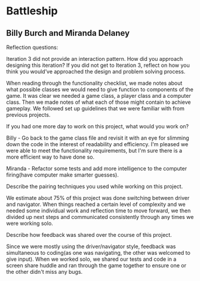 # Battleship

## Billy Burch and Miranda Delaney


Reflection questions:

Iteration 3 did not provide an interaction pattern. How did you approach designing this iteration? If you did not get to Iteration 3, reflect on how you think you would’ve approached the design and problem solving process.

When reading through the functionality checklist, we made notes about what possible classes we would need to give function to components of the game. It was clear we needed a game class, a player class and a computer class. Then we made notes of what each of those might contain to achieve gameplay. We followed set up guidelines that we were familiar with from previous projects.


If you had one more day to work on this project, what would you work on?

Billy - Go back to the game class file and revisit it with an eye for slimming down the code in the interest of readability and efficiency. I'm pleased we were able to meet the functionality requirements, but I'm sure there is a more efficient way to have done so.

Miranda - Refactor some tests and add more intelligence to the computer firing(have computer make smarter guesses). 

Describe the pairing techniques you used while working on this project.

We estimate about 75% of this project was done switching between driver and navigator. When things reached a certain level of complexity and we needed some individual work and reflection time to move forward, we then divided up next steps and communicated consistently through any times we were working solo.

Describe how feedback was shared over the course of this project.

Since we were mostly using the driver/navigator style, feedback was simultaneous to coding(as one was navigating, the other was welcomed to give input). When we worked solo, we shared our tests and code in a screen share huddle and ran through the game together to ensure one or the other didn't miss any bugs. 